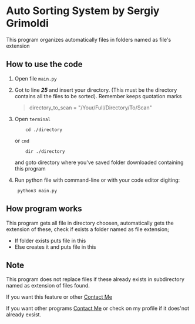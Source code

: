 # **Auto Sorting System by Sergiy Grimoldi**

This program organizes automatically files in folders named as file's extension 

## How to use the code

 1. Open file  `main.py`
 2. Got to line ***25***
      and insert your directory. (This must be the directory contains all the files to be sorted). Remember keeps quotation marks

      > directory_to_scan = "/Your/Full/Directory/To/Scan"


 3. Open `terminal` 
 
            cd ./directory
      or `cmd` 
      
            dir ./directory
           

      and goto directory where you've saved folder downloaded containing this program

 3. Run python file with command-line or with your code editor digiting: 
      
         python3 main.py

## How program works

This program gets all file in directory choosen, automatically gets the extension of these, check if exists a folder named as file extension;
   - If folder exists puts file in this
   - Else creates it and puts file in this

## Note

This program does not replace files if these already exists in subdirectory named as extension of files found.

If you want this feature or other [Contact Me](mailto:grimo.sergiy@icloud.com)

If you want other programs [Contact Me](mailto:grimo.sergiy@icloud.com) or check on my profile if it does'not already exsist.
